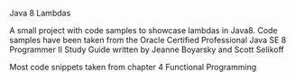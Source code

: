 Java 8 Lambdas

A small project with code samples to showcase lambdas in Java8.
Code samples have been taken from the Oracle Certified Professional Java SE 8 Programmer II Study Guide written by Jeanne Boyarsky and Scott Selikoff

Most code snippets taken from chapter 4 Functional Programming 


